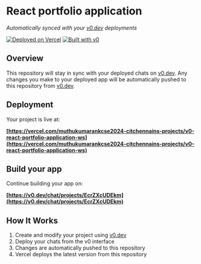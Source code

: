 # React portfolio application

*Automatically synced with your [v0.dev](https://v0.dev) deployments*

[![Deployed on Vercel](https://img.shields.io/badge/Deployed%20on-Vercel-black?style=for-the-badge&logo=vercel)](https://vercel.com/muthukumarankcse2024-citchennains-projects/v0-react-portfolio-application-ws)
[![Built with v0](https://img.shields.io/badge/Built%20with-v0.dev-black?style=for-the-badge)](https://v0.dev/chat/projects/EcrZXcUDEkm)

## Overview

This repository will stay in sync with your deployed chats on [v0.dev](https://v0.dev).
Any changes you make to your deployed app will be automatically pushed to this repository from [v0.dev](https://v0.dev).

## Deployment

Your project is live at:

**[https://vercel.com/muthukumarankcse2024-citchennains-projects/v0-react-portfolio-application-ws](https://vercel.com/muthukumarankcse2024-citchennains-projects/v0-react-portfolio-application-ws)**

## Build your app

Continue building your app on:

**[https://v0.dev/chat/projects/EcrZXcUDEkm](https://v0.dev/chat/projects/EcrZXcUDEkm)**

## How It Works

1. Create and modify your project using [v0.dev](https://v0.dev)
2. Deploy your chats from the v0 interface
3. Changes are automatically pushed to this repository
4. Vercel deploys the latest version from this repository